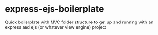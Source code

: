 # express-ejs-boilerplate
Quick boilerplate with MVC folder structure to get up and running with an express and ejs (or whatever view engine) project
